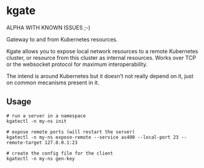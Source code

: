 # kgate

ALPHA WITH KNOWN ISSUES ;-)

Gateway to and from Kubernetes resources.

Kgate allows you to expose local network resources to a remote Kubernetes cluster, or resource from this cluster as internal resources. Works over TCP or the websocket protocol for maximum interoperability.

The intend is around Kubernetes but it doesn't not really depend on it, just on common mecanisms present in it.

## Usage

```
# run a server in a namespace
kgatectl -n my-ns init

# expose remote ports (will restart the server)
kgatectl -n my-ns expose-remote --service as400 --local-port 23 --remote-target 127.0.0.1:23

# create the config file for the client
kgatectl -n my-ns gen-key
```
